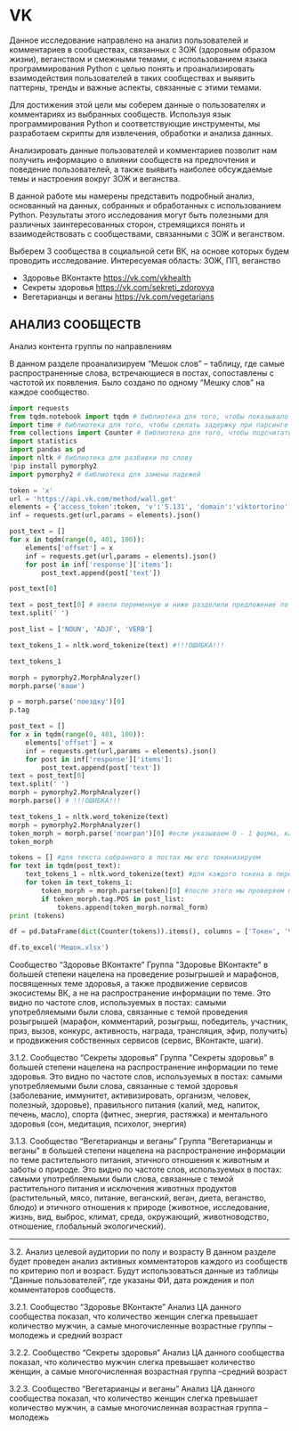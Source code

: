 # VK
Данное исследование направлено на анализ пользователей и комментариев в сообществах, связанных с ЗОЖ (здоровым образом жизни), веганством и смежными темами, с использованием языка программирования Python с целью понять и проанализировать взаимодействия пользователей в таких сообществах и выявить паттерны, тренды и важные аспекты, связанные с этими темами.

Для достижения этой цели мы соберем данные о пользователях и комментариях из выбранных сообществ. Используя язык программирования Python и соответствующие инструменты, мы разработаем скрипты для извлечения, обработки и анализа данных.

Анализировать данные пользователей и комментариев позволит нам получить информацию о влиянии сообществ на предпочтения и поведение пользователей, а также выявить наиболее обсуждаемые темы и настроения вокруг ЗОЖ и веганства. 

В данной работе мы намерены представить подробный анализ, основанный на данных, собранных и обработанных с использованием Python. Результаты этого исследования могут быть полезными для различных заинтересованных сторон, стремящихся понять и взаимодействовать с сообществами, связанными с ЗОЖ и веганством.

Выберем 3 сообщества в социальной сети ВК, на основе которых будем проводить исследование. 
Интересуемая область: ЗОЖ, ПП, веганство
- Здоровье ВКонтакте	https://vk.com/vkhealth
- Секреты здоровья	https://vk.com/sekreti_zdorovya
-	Вегетарианцы и веганы	https://vk.com/vegetarians

## АНАЛИЗ СООБЩЕСТВ
Анализ контента группы по направлениям

В данном разделе проанализируем “Мешок слов” – таблицу, где самые распространенные слова, встречающиеся в постах, сопоставлены с частотой их появления. 
Было создано по одному “Мешку слов” на каждое сообщество. 

```python
import requests
from tqdm.notebook import tqdm # библиотека для того, чтобы показывало прогрузку (зелененькая полоска)
import time # библиотека для того, чтобы сделать задержку при парсинге
from collections import Counter # библиотека для того, чтобы подсчитать что-то
import statistics
import pandas as pd
import nltk # библиотека для разбивки по слову
!pip install pymorphy2
import pymorphy2 # библиотека для замены падежей

token = 'x'
url = 'https://api.vk.com/method/wall.get'
elements = {'access_token':token, 'v':'5.131', 'domain':'viktortorino', 'count':100, 'offset':0}
inf = requests.get(url,params = elements).json()

post_text = []
for x in tqdm(range(0, 401, 100)):
    elements['offset'] = x
    inf = requests.get(url,params = elements).json()
    for post in inf['response']['items']:
        post_text.append(post['text'])

post_text[0]

text = post_text[0] # ввели переменную и ниже разделили предложение по частям, чтобы было удобно работать
text.split(' ')

post_list = ['NOUN', 'ADJF', 'VERB']

text_tokens_1 = nltk.word_tokenize(text) #!!!ОШИБКА!!!

text_tokens_1

morph = pymorphy2.MorphAnalyzer()
morph.parse('ваши')

p = morph.parse('поездку')[0]
p.tag

post_text = []
for x in tqdm(range(0, 401, 100)):
    elements['offset'] = x
    inf = requests.get(url,params = elements).json()
    for post in inf['response']['items']:
        post_text.append(post['text'])
text = post_text[0]
text.split(' ')
morph = pymorphy2.MorphAnalyzer()
morph.parse() # !!!ОШИБКА!!!

text_tokens_1 = nltk.word_tokenize(text)
morph = pymorphy2.MorphAnalyzer()
token_morph = morph.parse('поиграл')[0] #если указываем 0 - 1 форма, кароче ставишь цифорки и смотришь что будет
token_morph

tokens = [] #для текста собранного в постах мы его токинизируем
for text in tqdm(post_text):
    text_tokens_1 = nltk.word_tokenize(text) #для каждого токена в переменной мы берем морф форму этого токена
    for token in text_tokens_1:
        token_morph = morph.parse(token)[0] #после этого мы проверяем правильность подобранной части речи, добавляем еще ступень, в которой отбираются только токены для одной из 3х частей речи, которые мы ввели до этого
        if token_morph.tag.POS in post_list:
            tokens.append(token_morph.normal_form)
print (tokens)

df = pd.DataFrame(dict(Counter(tokens)).items(), columns = ['Токен', 'Частота']) # дикт - словарь, каунтер - будет считать кол-во упоминаний каждого токена - слова

df.to_excel('Mешок.xlsx')
```


Сообщество “Здоровье ВКонтакте”
Группа "Здоровье ВКонтакте" в большей степени нацелена на проведение розыгрышей и марафонов, посвященных теме здоровья, а также продвижение сервисов экосистемы ВК, а не на распространение информации по теме. 
Это видно по частоте слов, используемых в постах: самыми употребляемыми были слова, связанные с темой проведения розыгрышей (марафон, комментарий, розыгрыш, победитель, участник, приз, вызов, конкурс, активность, награда, трансляция, эфир, получить) и продвижения собственных сервисов (сервис, ВКонтакте, шаги).

3.1.2. Сообщество “Секреты здоровья”
Группа "Секреты здоровья" в большей степени нацелена на распространение информации по теме здоровья. 
Это видно по частоте слов, используемых в постах: самыми употребляемыми были слова, связанные с темой здоровья (заболевание, иммунитет, активизировать, организм, человек, полезный, здоровье), правильного питания (калий, мед, напиток, печень, масло), спорта (фитнес, энергия, растяжка) и ментального здоровья (сон, медитация, психолог, энергия)

3.1.3. Сообщество “Вегетарианцы и веганы”
Группа "Вегетарианцы и веганы" в большей степени нацелена на распространение информации по теме растительного питания, этичного отношения к животным и заботы о природе. 
Это видно по частоте слов, используемых в постах: самыми употребляемыми были слова, связанные с темой растительного питания и исключения животных продуктов (растительный, мясо, питание, веганский, веган, диета, веганство, блюдо) и этичного отношения к природе (животное, исследование, жизнь, вид, выброс, климат, среда, окружающий, животноводство, отношение, глобальный экологический).

-------------
3.2. Анализ целевой аудитории по полу и возрасту
В данном разделе будет проведен анализ активных комментаторов каждого из сообществ по критерию пол и возраст.
Будут использоваться данные из таблицы “Данные пользователей”, где указаны ФИ, дата рождения и пол комментаторов сообществ.

3.2.1. Сообщество “Здоровье ВКонтакте”
Анализ ЦА данного сообщества показал, что количество женщин слегка превышает количество мужчин, а самые многочисленные возрастные группы – молодежь и средний возраст 

3.2.2. Сообщество “Секреты здоровья”
Анализ ЦА данного сообщества показал, что количество мужчин слегка превышает количество женщин, а самые многочисленная возрастная группа –средний возраст 

3.2.3. Сообщество “Вегетарианцы и веганы”
Анализ ЦА данного сообщества показал, что количество женщин слегка превышает количество мужчин, а самые многочисленная возрастная группа –молодежь 

